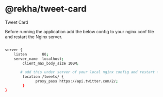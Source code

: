 @rekha/tweet-card
===============================================
Tweet Card

Before running the application add the below config to your nginx.conf file and restart the Nginx server.

```bash

server {
    listen       80;
    server_name  localhost;
        client_max_body_size 100M;
       
       # add this under server of your local nginx config and restart the nginx
        location /tweets/ {
              proxy_pass https://api.twitter.com/2/;
        }
}

```

